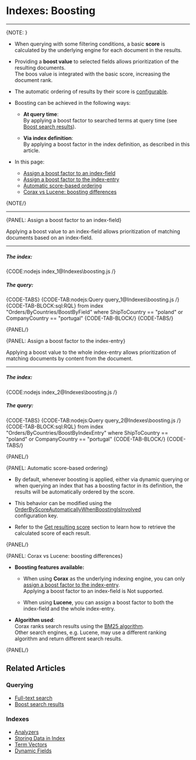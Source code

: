 # Indexes: Boosting
---

{NOTE: }

* When querying with some filtering conditions, a basic **score** is 
  calculated by the underlying engine for each document in the results.  

* Providing a **boost value** to selected fields allows prioritization of the resulting documents.  
  The boos value is integrated with the basic score, increasing the document rank.  

* The automatic ordering of results by their score is [configurable](../indexes/boosting#automatic-score-based-ordering).  

* Boosting can be achieved in the following ways:

    * **At query time**:  
      By applying a boost factor to searched terms at query time (see [Boost search results](../client-api/session/querying/text-search/boost-search-results)).  

    * **Via index definition**:  
      By applying a boost factor in the index definition, as described in this article.  
 
* In this page:
    * [Assign a boost factor to an index-field](../indexes/boosting#assign-a-boost-factor-to-an-index-field)
    * [Assign a boost factor to the index-entry](../indexes/boosting#assign-a-boost-factor-to-the-index-entry)
    * [Automatic score-based ordering](../indexes/boosting#automatic-score-based-ordering)
    * [Corax vs Lucene: boosting differences](../indexes/boosting#automatic-score-based-ordering)

{NOTE/}

---

{PANEL: Assign a boost factor to an index-field}

Applying a boost value to an index-field allows prioritization of matching documents based on an index-field.

---


##### The index:

{CODE:nodejs index_1@Indexes\boosting.js /}

##### The query:

{CODE-TABS}
{CODE-TAB:nodejs:Query query_1@Indexes\boosting.js /}
{CODE-TAB-BLOCK:sql:RQL}
from index "Orders/ByCountries/BoostByField"
where ShipToCountry == "poland" or CompanyCountry == "portugal"
{CODE-TAB-BLOCK/}
{CODE-TABS/}

{PANEL/}

{PANEL: Assign a boost factor to the index-entry}

Applying a boost value to the whole index-entry allows prioritization of matching documents by content from the document.

---

##### The index:

{CODE:nodejs index_2@Indexes\boosting.js /}

##### The query:

{CODE-TABS}
{CODE-TAB:nodejs:Query query_2@Indexes\boosting.js /}
{CODE-TAB-BLOCK:sql:RQL}
from index "Orders/ByCountries/BoostByIndexEntry"
where ShipToCountry == "poland" or CompanyCountry == "portugal"
{CODE-TAB-BLOCK/}
{CODE-TABS/}

{PANEL/}

{PANEL: Automatic score-based ordering}

* By default, whenever boosting is applied, either via dynamic querying or when querying an index 
  that has a boosting factor in its definition, the results will be automatically ordered by the score.  

* This behavior can be modified using the [OrderByScoreAutomaticallyWhenBoostingIsInvolved](../server/configuration/indexing-configuration#indexing.orderbyscoreautomaticallywhenboostingisinvolved)    
  configuration key.

* Refer to the [Get resulting score](../client-api/session/querying/sort-query-results#get-resulting-score) 
  section to learn how to retrieve the calculated score of each result.  

{PANEL/}

{PANEL: Corax vs Lucene: boosting differences}

* **Boosting features available:**

    * When using **Corax** as the underlying indexing engine, you can only [assign a boost factor to the index-entry](../indexes/boosting#assign-a-boost-factor-to-the-index-entry).  
      Applying a boost factor to an index-field is Not supported.

    * When using **Lucene**, you can assign a boost factor to both the index-field and the whole index-entry.

* **Algorithm used**:  
  Corax ranks search results using the [BM25 algorithm](https://en.wikipedia.org/wiki/Okapi_BM25).   
  Other search engines, e.g. Lucene, may use a different ranking algorithm and return different search results.

{PANEL/}

## Related Articles

### Querying

- [Full-text search](../client-api/session/querying/text-search/full-text-search)
- [Boost search results](../client-api/session/querying/text-search/boost-search-results)

### Indexes

- [Analyzers](../indexes/using-analyzers)
- [Storing Data in Index](../indexes/storing-data-in-index)
- [Term Vectors](../indexes/using-term-vectors)
- [Dynamic Fields](../indexes/using-dynamic-fields)
